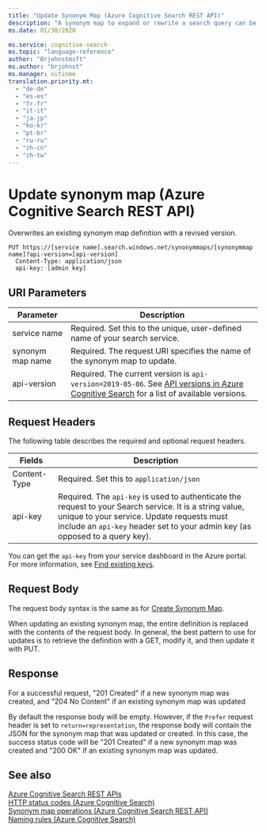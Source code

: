 ```yaml
---
title: "Update Synonym Map (Azure Cognitive Search REST API)"
description: "A synonym map to expand or rewrite a search query can be updated using REST API in Azure Cognitive Search."
ms.date: 01/30/2020

ms.service: cognitive-search
ms.topic: "language-reference"
author: "Brjohnstmsft"
ms.author: "brjohnst"
ms.manager: nitinme
translation.priority.mt:
  - "de-de"
  - "es-es"
  - "fr-fr"
  - "it-it"
  - "ja-jp"
  - "ko-kr"
  - "pt-br"
  - "ru-ru"
  - "zh-cn"
  - "zh-tw"
---
```

# Update synonym map (Azure Cognitive Search REST API)

Overwrites an existing synonym map definition with a revised version.

```http
PUT https://[service name].search.windows.net/synonymmaps/[synonymmap name]?api-version=[api-version]  
  Content-Type: application/json  
  api-key: [admin key]  
```  

## URI Parameters

| Parameter	  | Description  | 
|-------------|--------------|
| service name | Required. Set this to the unique, user-defined name of your search service. |
| synonym map name  | Required. The request URI specifies the name of the synonym map to update. |
| api-version | Required. The current version is `api-version=2019-05-06`. See [API versions in Azure Cognitive Search](https://docs.microsoft.com/azure/search/search-api-versions) for a list of available versions.|

## Request Headers 
 The following table describes the required and optional request headers.  

|Fields              |Description      |  
|--------------------|-----------------|  
|Content-Type|Required. Set this to `application/json`|  
|api-key|Required. The `api-key` is used to authenticate the request to your Search service. It is a string value, unique to your service. Update requests must include an `api-key` header set to your admin key (as opposed to a query key).|  

You can get the `api-key` from your service dashboard in the Azure portal. For more information, see [Find existing keys](https://docs.microsoft.com/azure/search/search-security-api-keys#find-existing-keys).   

## Request Body
 The request body syntax is the same as for [Create Synonym Map](create-synonym-map.md).  

 When updating an existing synonym map, the entire definition is replaced with the contents of the request body. In general, the best pattern to use for updates is to retrieve the definition with a GET, modify it, and then update it with PUT.  

## Response  
 For a successful request, "201 Created" if a new synonym map was created, and "204 No Content" if an existing synonym map was updated  

 By default the response body will be empty. However, if the `Prefer` request header is set to `return=representation`, the response body will contain the JSON for the synonym map that was updated or created. In this case, the success status code will be "201 Created" if a new synonym map was created and "200 OK" if an existing synonym map was updated.    

## See also  
 [Azure Cognitive Search REST APIs](index.md)   
 [HTTP status codes &#40;Azure Cognitive Search&#41;](http-status-codes.md)   
 [Synonym map operations &#40;Azure Cognitive Search REST API&#41;](synonym-map-operations.md)   
 [Naming rules &#40;Azure Cognitive Search&#41;](naming-rules.md)  
